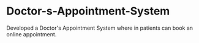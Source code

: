 # Doctor-s-Appointment-System
Developed a Doctor's Appointment System where in patients can book an online appointment.
